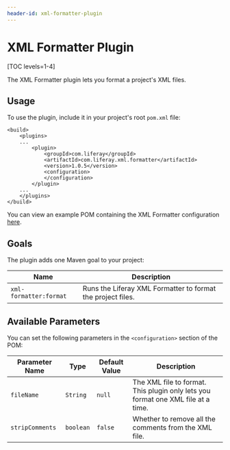 ```yaml
---
header-id: xml-formatter-plugin
---
```


# XML Formatter Plugin

[TOC levels=1-4]

The XML Formatter plugin lets you format a project's XML files.

## Usage

To use the plugin, include it in your project's root `pom.xml` file:

    <build>
        <plugins>
        ...
            <plugin>
                <groupId>com.liferay</groupId>
                <artifactId>com.liferay.xml.formatter</artifactId>
                <version>1.0.5</version>
                <configuration>
                </configuration>
            </plugin>
        ...
        </plugins>
    </build>

You can view an example POM containing the XML Formatter configuration
[here](https://github.com/liferay/liferay-portal/blob/master/modules/util/xml-formatter/samples/pom.xml).

## Goals

The plugin adds one Maven goal to your project:

Name | Description
---- | -----------
`xml-formatter:format` | Runs the Liferay XML Formatter to format the project files.

## Available Parameters

You can set the following parameters in the `<configuration>` section of the
POM:

Parameter Name | Type | Default Value | Description
------------- | ---- | ------------- | -----------
`fileName` | `String` | `null` | The XML file to format. This plugin only lets you format one XML file at a time.
`stripComments` | `boolean` | `false` | Whether to remove all the comments from the XML file.
